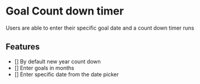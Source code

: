 # Goal Count down timer

Users are able to enter their specific goal date and a count down timer runs

## Features

- [] By default new year count down
- [] Enter goals in months
- [] Enter specific date from the date picker